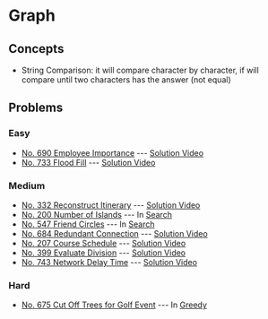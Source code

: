 # Graph

## Concepts
* String Comparison: it will compare character by character, if will compare until two characters has the answer (not equal)

## Problems

### Easy

* [No. 690 Employee Importance](./690_EmployeeImportance.py) --- [Solution Video](https://www.youtube.com/watch?v=kK9TBtQBmCg&list=PLLuMmzMTgVK5gFVMpryw0LkJp4l9WTtdM&index=29)
* [No. 733 Flood Fill](./733_FloodFill.py) --- [Solution Video](https://www.youtube.com/watch?v=ln_mc5LtL5M&list=PLLuMmzMTgVK5gFVMpryw0LkJp4l9WTtdM&index=26)

### Medium

* [No. 332 Reconstruct Itinerary](./332_ReconstructItinerary.py) --- [Solution Video](https://www.youtube.com/watch?v=4udFSOWQpdg&list=PLLuMmzMTgVK5gFVMpryw0LkJp4l9WTtdM&index=35)
* [No. 200 Number of Islands](../Search/200_NumberOfIslands.py) --- In [Search](../Search)
* [No. 547 Friend Circles](../Search/547_FriendCircles.py) --- In [Search](../Search)
* [No. 684 Redundant Connection](./684_RedundantConnection.py) --- [Solution Video](https://www.youtube.com/watch?v=4hJ721ce010&list=PLLuMmzMTgVK5gFVMpryw0LkJp4l9WTtdM&index=30)
* [No. 207 Course Schedule](./207_CourseSchedule.py) --- [Solution Video](https://www.youtube.com/watch?v=M6SBePBMznU&list=PLLuMmzMTgVK5gFVMpryw0LkJp4l9WTtdM&index=27)
* [No. 399 Evaluate Division](./399_EvaluateDivision.py) --- [Solution Video](https://www.youtube.com/watch?v=M6SBePBMznU&list=PLLuMmzMTgVK5gFVMpryw0LkJp4l9WTtdM&index=25)
* [No. 743 Network Delay Time](./743_NetworkDelayTime.py) --- [Solution Video](https://www.youtube.com/watch?v=M6SBePBMznU&list=PLLuMmzMTgVK5gFVMpryw0LkJp4l9WTtdM&index=24)
### Hard

* [No. 675 Cut Off Trees for Golf Event](../Greedy/675_CutOffTrees.py) --- In [Greedy](../Greedy)